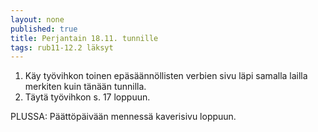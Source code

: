 ```yaml
---
layout: none
published: true
title: Perjantain 18.11. tunnille
tags: rub11-12.2 läksyt
---
```

1. Käy työvihkon toinen epäsäännöllisten verbien sivu läpi samalla lailla merkiten kuin tänään tunnilla.
2. Täytä työvihkon s. 17 loppuun.

PLUSSA:
Päättöpäivään mennessä kaverisivu loppuun.